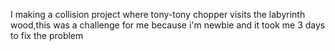 I making a collision project where tony-tony chopper visits the labyrinth wood,this was a  challenge for me because i'm newbie and it took me 3 days to fix the problem
